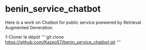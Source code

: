 # benin_service_chatbot
Here is  a work on Chatbot for public service poewered by Retrieval Augmented Generation.

1-Cloner le dépôt 
*'''*
git clone https://github.com/Kazeo57/benin_service_chatbot.git
*'''*
